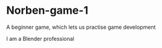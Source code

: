# Norben-game-1

A beginner game, which lets us practise game development

I am a Blender professional

